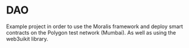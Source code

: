 # DAO

Example project in order to use the Moralis framework and deploy smart contracts on the Polygon test network (Mumbai). As well as using the web3uikit library.
